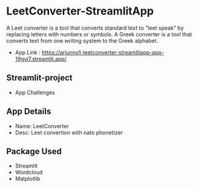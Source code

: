 # LeetConverter-StreamlitApp
A Leet converter is a tool that converts standard text to "leet speak" by replacing letters with numbers or symbols.
A Greek converter is a tool that converts text from one writing system to the Greek alphabet.
+ App Link : https://arjunno1-leetconverter-streamlitapp-app-19gvi7.streamlit.app/
## Streamlit-project
+ App Challenges

## App Details
+ Name: LeetConverter
+ Desc: Leet convertion with nato phonetizer

## Package Used
+ Streamlit
+ Wordcloud
+ Matplotlib
